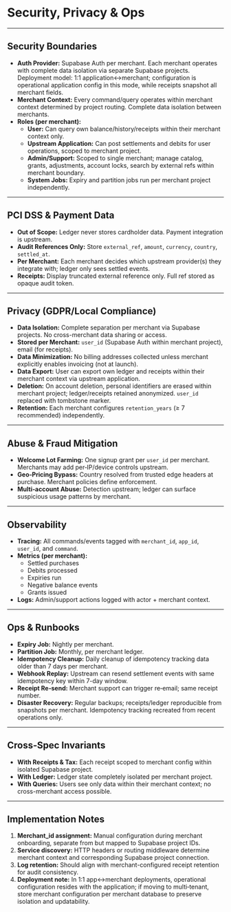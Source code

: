 # Security, Privacy & Ops

---

## Security Boundaries
- **Auth Provider:** Supabase Auth per merchant. Each merchant operates with complete data isolation via separate Supabase projects. Deployment model: 1:1 application↔merchant; configuration is operational application config in this mode, while receipts snapshot all merchant fields.
- **Merchant Context:** Every command/query operates within merchant context determined by project routing. Complete data isolation between merchants.
- **Roles (per merchant):**
  - **User:** Can query own balance/history/receipts within their merchant context only.
  - **Upstream Application:** Can post settlements and debits for user operations, scoped to merchant project.
  - **Admin/Support:** Scoped to single merchant; manage catalog, grants, adjustments, account locks, search by external refs within merchant boundary.
  - **System Jobs:** Expiry and partition jobs run per merchant project independently.

---

## PCI DSS & Payment Data
- **Out of Scope:** Ledger never stores cardholder data. Payment integration is upstream.
- **Audit References Only:** Store `external_ref`, `amount`, `currency`, `country`, `settled_at`.
- **Per Merchant:** Each merchant decides which upstream provider(s) they integrate with; ledger only sees settled events.
- **Receipts:** Display truncated external reference only. Full ref stored as opaque audit token.

---

## Privacy (GDPR/Local Compliance)
- **Data Isolation:** Complete separation per merchant via Supabase projects. No cross-merchant data sharing or access.
- **Stored per Merchant:** `user_id` (Supabase Auth within merchant project), email (for receipts).
- **Data Minimization:** No billing addresses collected unless merchant explicitly enables invoicing (not at launch).
- **Data Export:** User can export own ledger and receipts within their merchant context via upstream application.
- **Deletion:** On account deletion, personal identifiers are erased within merchant project; ledger/receipts retained anonymized. `user_id` replaced with tombstone marker.
- **Retention:** Each merchant configures `retention_years` (≥ 7 recommended) independently.

---

## Abuse & Fraud Mitigation
- **Welcome Lot Farming:** One signup grant per `user_id` per merchant. Merchants may add per‑IP/device controls upstream.
- **Geo‑Pricing Bypass:** Country resolved from trusted edge headers at purchase. Merchant policies define enforcement.
- **Multi‑account Abuse:** Detection upstream; ledger can surface suspicious usage patterns by merchant.

---

## Observability
- **Tracing:** All commands/events tagged with `merchant_id`, `app_id`, `user_id`, and `command`.
- **Metrics (per merchant):**
  - Settled purchases
  - Debits processed
  - Expiries run
  - Negative balance events
  - Grants issued
- **Logs:** Admin/support actions logged with actor + merchant context.

---

## Ops & Runbooks
- **Expiry Job:** Nightly per merchant.
- **Partition Job:** Monthly, per merchant ledger.
- **Idempotency Cleanup:** Daily cleanup of idempotency tracking data older than 7 days per merchant.
- **Webhook Replay:** Upstream can resend settlement events with same idempotency key within 7-day window.
- **Receipt Re‑send:** Merchant support can trigger re‑email; same receipt number.
- **Disaster Recovery:** Regular backups; receipts/ledger reproducible from snapshots per merchant. Idempotency tracking recreated from recent operations only.

---

## Cross‑Spec Invariants
- **With Receipts & Tax:** Each receipt scoped to merchant config within isolated Supabase project.
- **With Ledger:** Ledger state completely isolated per merchant project.
- **With Queries:** Users see only data within their merchant context; no cross-merchant access possible.

---

## Implementation Notes
1. **Merchant_id assignment:** Manual configuration during merchant onboarding, separate from but mapped to Supabase project IDs.
2. **Service discovery:** HTTP headers or routing middleware determine merchant context and corresponding Supabase project connection.
3. **Log retention:** Should align with merchant-configured receipt retention for audit consistency.
4. **Deployment note:** In 1:1 app↔merchant deployments, operational configuration resides with the application; if moving to multi‑tenant, store merchant configuration per merchant database to preserve isolation and updatability.
